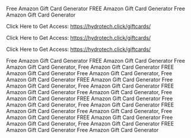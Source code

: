 Free Amazon Gift Card Generator FREE Amazon Gift Card Generator Free Amazon Gift Card Generator

Click Here to Get Access: https://hydrotech.click/giftcards/

Click Here to Get Access: https://hydrotech.click/giftcards/

Click Here to Get Access: https://hydrotech.click/giftcards/

Free Amazon Gift Card Generator FREE Amazon Gift Card Generator Free Amazon Gift Card Generator, Free Amazon Gift Card Generator FREE Amazon Gift Card Generator Free Amazon Gift Card Generator, Free Amazon Gift Card Generator FREE Amazon Gift Card Generator Free Amazon Gift Card Generator, Free Amazon Gift Card Generator FREE Amazon Gift Card Generator Free Amazon Gift Card Generator, Free Amazon Gift Card Generator FREE Amazon Gift Card Generator Free Amazon Gift Card Generator, Free Amazon Gift Card Generator FREE Amazon Gift Card Generator Free Amazon Gift Card Generator, Free Amazon Gift Card Generator FREE Amazon Gift Card Generator Free Amazon Gift Card Generator, Free Amazon Gift Card Generator FREE Amazon Gift Card Generator Free Amazon Gift Card Generator
